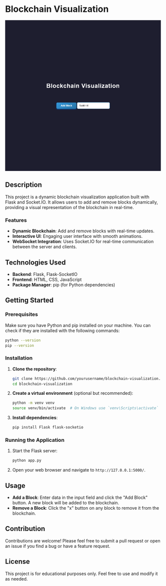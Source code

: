 # Blockchain Visualization

![Blockchain Visualization](assets/ezgif.gif) <!-- Add your image or GIF path here -->

## Description

This project is a dynamic blockchain visualization application built with Flask and Socket.IO. It allows users to add and remove blocks dynamically, providing a visual representation of the blockchain in real-time.

### Features

- **Dynamic Blockchain**: Add and remove blocks with real-time updates.
- **Interactive UI**: Engaging user interface with smooth animations.
- **WebSocket Integration**: Uses Socket.IO for real-time communication between the server and clients.

## Technologies Used

- **Backend**: Flask, Flask-SocketIO
- **Frontend**: HTML, CSS, JavaScript
- **Package Manager**: pip (for Python dependencies)

## Getting Started

### Prerequisites

Make sure you have Python and pip installed on your machine. You can check if they are installed with the following commands:

```bash
python --version
pip --version
```

### Installation

1. **Clone the repository**:

    ```bash
    git clone https://github.com/yourusername/blockchain-visualization.git
    cd blockchain-visualization
    ```

2. **Create a virtual environment** (optional but recommended):

    ```bash
    python -m venv venv
    source venv/bin/activate  # On Windows use `venv\Scripts\activate`
    ```

3. **Install dependencies**:

    ```bash
    pip install Flask flask-socketio
    ```

### Running the Application

1. Start the Flask server:

    ```bash
    python app.py
    ```

2. Open your web browser and navigate to `http://127.0.0.1:5000/`.

## Usage

- **Add a Block**: Enter data in the input field and click the "Add Block" button. A new block will be added to the blockchain.
- **Remove a Block**: Click the "x" button on any block to remove it from the blockchain.

## Contribution

Contributions are welcome! Please feel free to submit a pull request or open an issue if you find a bug or have a feature request.

## License
This project is for educational purposes only. Feel free to use and modify it as needed.

